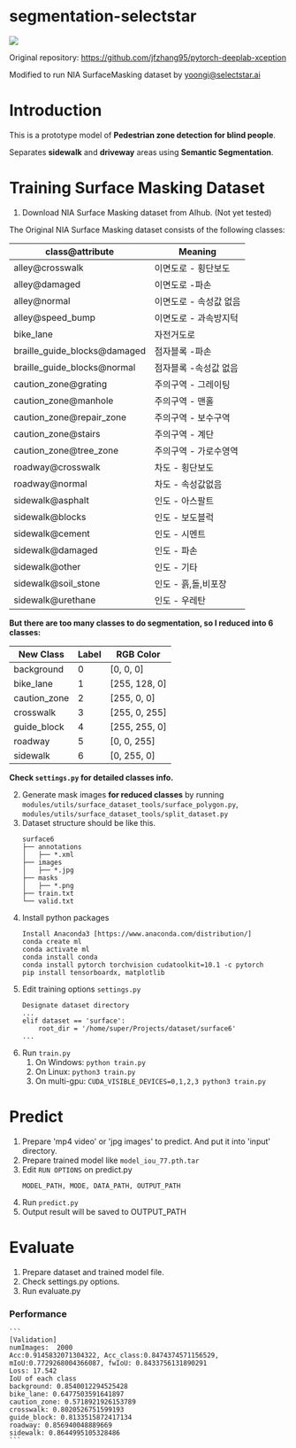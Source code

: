# segmentation-selectstar

![](https://media.giphy.com/media/S7KnEAj0ZYpXeDLLuJ/giphy.gif)

Original repository: https://github.com/jfzhang95/pytorch-deeplab-xception

Modified to run NIA SurfaceMasking dataset by yoongi@selectstar.ai

# Introduction

This is a prototype model of **Pedestrian zone detection for blind people**.

Separates **sidewalk** and **driveway** areas using **Semantic Segmentation**.


# Training Surface Masking Dataset

1. Download NIA Surface Masking dataset from AIhub. (Not yet tested)

The Original NIA Surface Masking dataset consists of the following classes:

class@attribute | Meaning
--- | ---
alley@crosswalk|이면도로 - 횡단보도
alley@damaged|이면도로 -파손
alley@normal|이면도로 - 속성값 없음
alley@speed_bump|이면도로 - 과속방지턱
bike_lane|자전거도로
braille_guide_blocks@damaged|점자블록 -파손
braille_guide_blocks@normal|점자블록 -속성값 없음
caution_zone@grating|주의구역 - 그레이팅
caution_zone@manhole|주의구역 - 맨홀
caution_zone@repair_zone|주의구역 - 보수구역
caution_zone@stairs|주의구역 - 계단
caution_zone@tree_zone|주의구역 - 가로수영역
roadway@crosswalk|차도 - 횡단보도
roadway@normal|차도 - 속성값없음
sidewalk@asphalt|인도 - 아스팔트
sidewalk@blocks|인도 - 보도블럭
sidewalk@cement|인도 - 시멘트
sidewalk@damaged|인도 - 파손
sidewalk@other|인도 - 기타
sidewalk@soil_stone|인도 - 흙,돌,비포장
sidewalk@urethane|인도 - 우레탄

**But there are too many classes to do segmentation, so I reduced into 6 classes:**

New Class | Label | RGB Color
--- | --- | ---
background|0|[0, 0, 0]
bike_lane|1|[255, 128, 0]
caution_zone|2|[255, 0, 0]
crosswalk|3|[255, 0, 255]
guide_block|4|[255, 255, 0]
roadway|5|[0, 0, 255]
sidewalk|6|[0, 255, 0]

**Check ```settings.py``` for detailed classes info.**


2. Generate mask images **for reduced classes** by running ```modules/utils/surface_dataset_tools/surface_polygon.py```, ```modules/utils/surface_dataset_tools/split_dataset.py```
3. Dataset structure should be like this.
    ```
    surface6
    ├── annotations
    │   ├── *.xml
    ├── images
    │   ├── *.jpg
    ├── masks
    │   ├── *.png
    ├── train.txt
    └── valid.txt
    ```
4. Install python packages
    ```
    Install Anaconda3 [https://www.anaconda.com/distribution/]
    conda create ml
    conda activate ml
    conda install conda
    conda install pytorch torchvision cudatoolkit=10.1 -c pytorch
    pip install tensorboardx, matplotlib
    ```
5. Edit training options ```settings.py```
    ```
    Designate dataset directory
    ...
    elif dataset == 'surface':
        root_dir = '/home/super/Projects/dataset/surface6'
    ...
    ```
6. Run ```train.py``` 
    1. On Windows: ```python train.py```
    2. On Linux: ```python3 train.py```
    3. On multi-gpu: ```CUDA_VISIBLE_DEVICES=0,1,2,3 python3 train.py```


# Predict
1. Prepare 'mp4 video' or 'jpg images' to predict. And put it into 'input' directory.
2. Prepare trained model like ```model_iou_77.pth.tar```
2. Edit ```RUN OPTIONS``` on predict.py
    ```
    MODEL_PATH, MODE, DATA_PATH, OUTPUT_PATH
    ```
3. Run ```predict.py```
4. Output result will be saved to OUTPUT_PATH


# Evaluate
1. Prepare dataset and trained model file.
2. Check settings.py options.
3. Run evaluate.py

### Performance
    ```
    [Validation]
    numImages:  2000
    Acc:0.9145832071304322, Acc_class:0.8474374571156529, mIoU:0.7729268004366087, fwIoU: 0.8433756131890291
    Loss: 17.542
    IoU of each class
    background: 0.8540012294525428
    bike_lane: 0.6477503591641897
    caution_zone: 0.5718921926153789
    crosswalk: 0.8020526751599193
    guide_block: 0.8133515872417134
    roadway: 0.856940048889669
    sidewalk: 0.8644995105328486
    ```
